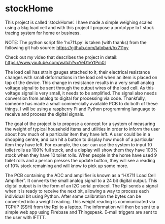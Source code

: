 # stockHome

This project is called ‘stockHome’. I have made a simple weighing scales using a 5kg load cell and with this project I propose a prototype IoT stock tracing system for home or business.

NOTE: The python script file 'hx711.py' is taken (with thanks) from the following git hub source: https://github.com/tatobari/hx711py

Check out my video that describes the project in detail: https://www.youtube.com/watch?v=YeD1vYtPm0I

The load cell has strain gauges attached to it, their electrical resistance changes with small deformations in the load cell when an item is placed on top of the device. This change in resistance results in a very small analog voltage signal to be sent through the output wires of the load cell. As this voltage signal is very small, it needs to be amplified. The signal also needs conversion from analog to digital for processing via code. Thankfully, someone has made a small commercially available PCB to do both of these things. I will be using a raspberry Pi and Python programming language to receive and process the digital signals.

The goal of the project is to propose a concept for a system of measuring the weight of typical household items and utilities in order to inform the user about how much of a particular item they have left. A user could be in a shopping centre, and can hit a button to display how much of a particular item they have left. For example, the user can use the system to input 10 toilet rolls as 100% full stock, and a display will show them they have 100% stock when they have 10 toilet rolls. When people in the home have used 9 toilet rolls and a person presses the update button, they will see a reading of 10% stock remaining and will know to pick up some more. 

The PCB containing the ADC and amplifier is known as a “HX711 Load Cell Amplifier”. It converts the small analog signal to a 24 bit digital output. This digital output is in the form of an I2C serial protocol. The Rpi sends a signal when it is ready to receive the next bit, allowing a way to process each individual bit using Python. After some calibration the bytes can be converted into a weight reading. This weight reading is communicated via TCP/IP (SSH) from the Rpi to a laptop. The information will then be sent to a simple web app using Firebase and Thingspeak. E-mail triggers are sent to the user with IFTTT.
